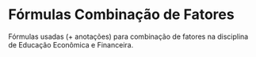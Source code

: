 # Fórmulas Combinação de Fatores
Fórmulas usadas (+ anotações) para combinação de fatores na disciplina de Educação Econômica e Financeira.
